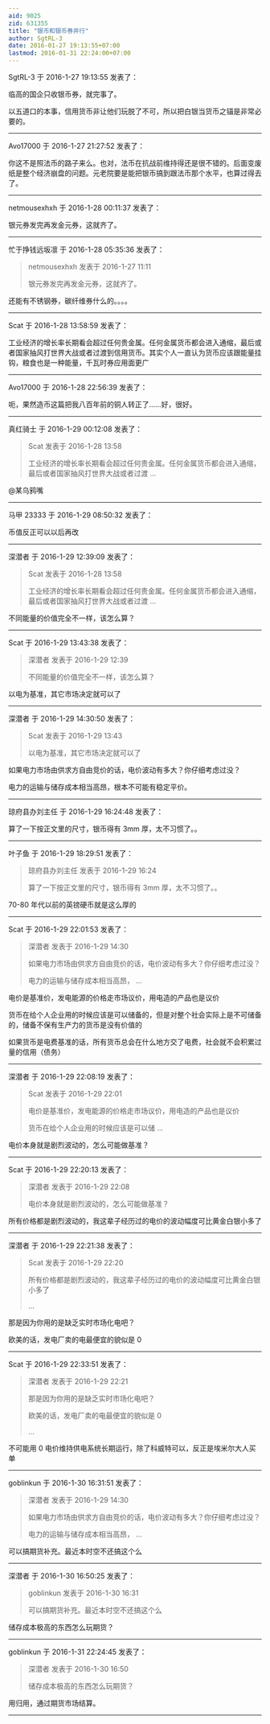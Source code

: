 ```yaml
---
aid: 9025
zid: 631355
title: "银币和银币券并行"
author: SgtRL-3
date: 2016-01-27 19:13:55+07:00
lastmod: 2016-01-31 22:24:00+07:00
---
```


SgtRL-3 于 2016-1-27 19:13:55 发表了：

临高的国企只收银币券，就完事了。

以五道口的本事，信用货币非让他们玩脱了不可，所以把白银当货币之锚是非常必要的。

---

Avo17000 于 2016-1-27 21:27:52 发表了：

你这不是照法币的路子来么。也对，法币在抗战前维持得还是很不错的。后面变废纸是整个经济崩盘的问题。元老院要是能把银币搞到跟法币那个水平，也算过得去了。

---

netmousexhxh 于 2016-1-28 00:11:37 发表了：

银元券发完再发金元券，这就齐了。

---

忙于挣钱远坂凛 于 2016-1-28 05:35:36 发表了：

> netmousexhxh 发表于 2016-1-27 11:11
>
> 银元券发完再发金元券，这就齐了。

还能有不锈钢券，碳纤维券什么的。。。。

---

Scat 于 2016-1-28 13:58:59 发表了：

工业经济的增长率长期看会超过任何贵金属。任何金属货币都会进入通缩，最后或者国家抽风打世界大战或者过渡到信用货币。其实个人一直认为货币应该跟能量挂钩，粮食也是一种能量，千瓦时券应用面更广

---

Avo17000 于 2016-1-28 22:56:39 发表了：

呃，果然造币这篇把我八百年前的铜人转正了……好，很好。

---

真红骑士 于 2016-1-29 00:12:08 发表了：

> Scat 发表于 2016-1-28 13:58
>
> 工业经济的增长率长期看会超过任何贵金属。任何金属货币都会进入通缩，最后或者国家抽风打世界大战或者过渡 ...

@某乌鸦嘴

---

马甲 23333 于 2016-1-29 08:50:32 发表了：

币值反正可以以后再改

---

深潜者 于 2016-1-29 12:39:09 发表了：

> Scat 发表于 2016-1-28 13:58
>
> 工业经济的增长率长期看会超过任何贵金属。任何金属货币都会进入通缩，最后或者国家抽风打世界大战或者过渡 ...

不同能量的价值完全不一样，该怎么算？

---

Scat 于 2016-1-29 13:43:38 发表了：

> 深潜者 发表于 2016-1-29 12:39
>
> 不同能量的价值完全不一样，该怎么算？

以电为基准，其它市场决定就可以了

---

深潜者 于 2016-1-29 14:30:50 发表了：

> Scat 发表于 2016-1-29 13:43
>
> 以电为基准，其它市场决定就可以了

如果电力市场由供求方自由竞价的话，电价波动有多大？你仔细考虑过没？

电力的运输与储存成本相当高昂，根本不可能有稳定平价。

---

琼府县办刘主任 于 2016-1-29 16:24:48 发表了：

算了一下按正文里的尺寸，银币得有 3mm 厚，太不习惯了。。

---

叶子鱼 于 2016-1-29 18:29:51 发表了：

> 琼府县办刘主任 发表于 2016-1-29 16:24
>
> 算了一下按正文里的尺寸，银币得有 3mm 厚，太不习惯了。。

70-80 年代以前的英镑硬币就是这么厚的

---

Scat 于 2016-1-29 22:01:53 发表了：

> 深潜者 发表于 2016-1-29 14:30
>
> 如果电力市场由供求方自由竞价的话，电价波动有多大？你仔细考虑过没？
>
> 电力的运输与储存成本相当高昂， ...

电价是基准价，发电能源的价格走市场议价，用电造的产品也是议价

货币在给个人企业用的时候应该是可以储备的，但是对整个社会实际上是不可储备的，储备不保有生产力的货币是没有价值的

如果货币是电费基准的话，所有货币总会在什么地方交了电费，社会就不会积累过量的信用（债务）

---

深潜者 于 2016-1-29 22:08:19 发表了：

> Scat 发表于 2016-1-29 22:01
>
> 电价是基准价，发电能源的价格走市场议价，用电造的产品也是议价
>
> 货币在给个人企业用的时候应该是可以储 ...

电价本身就是剧烈波动的，怎么可能做基准？

---

Scat 于 2016-1-29 22:20:13 发表了：

> 深潜者 发表于 2016-1-29 22:08
>
> 电价本身就是剧烈波动的，怎么可能做基准？

所有价格都是剧烈波动的，我这辈子经历过的电价的波动幅度可比黄金白银小多了

---

深潜者 于 2016-1-29 22:21:38 发表了：

> Scat 发表于 2016-1-29 22:20
>
> 所有价格都是剧烈波动的，我这辈子经历过的电价的波动幅度可比黄金白银小多了
>
> ...

那是因为你用的是缺乏实时市场化电吧？

欧美的话，发电厂卖的电最便宜的貌似是 0

---

Scat 于 2016-1-29 22:33:51 发表了：

> 深潜者 发表于 2016-1-29 22:21
>
> 那是因为你用的是缺乏实时市场化电吧？
>
> 欧美的话，发电厂卖的电最便宜的貌似是 0
>
> ...

不可能用 0 电价维持供电系统长期运行，除了科威特可以，反正是埃米尔大人买单

---

goblinkun 于 2016-1-30 16:31:51 发表了：

> 深潜者 发表于 2016-1-29 14:30
>
> 如果电力市场由供求方自由竞价的话，电价波动有多大？你仔细考虑过没？
>
> 电力的运输与储存成本相当高昂， ...

可以搞期货补充。最近本时空不还搞这个么

---

深潜者 于 2016-1-30 16:50:25 发表了：

> goblinkun 发表于 2016-1-30 16:31
>
> 可以搞期货补充。最近本时空不还搞这个么

储存成本极高的东西怎么玩期货？

---

goblinkun 于 2016-1-31 22:24:45 发表了：

> 深潜者 发表于 2016-1-30 16:50
>
> 储存成本极高的东西怎么玩期货？

用归用，通过期货市场结算。

---
